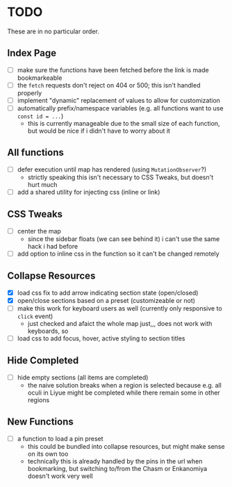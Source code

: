 # TODO
These are in no particular order.

## Index Page
- [ ] make sure the functions have been fetched before the link is made bookmarkeable
- [ ] the `fetch` requests don't reject on 404 or 500; this isn't handled properly
- [ ] implement "dynamic" replacement of values to allow for customization
- [ ] automatically prefix/namespace variables (e.g. all functions want to use `const id = ...`)
  - this is currently manageable due to the small size of each function, but would be nice if i
  didn't have to worry about it

## All functions
- [ ] defer execution until map has rendered (using `MutationObserver`?)
  - strictly speaking this isn't necessary to CSS Tweaks, but doesn't hurt much
- [ ] add a shared utility for injecting css (inline or link) 

## CSS Tweaks
- [ ] center the map
  - since the sidebar floats (we can see behind it) i can't use the same hack i had before
- [ ] add option to inline css in the function so it can't be changed remotely

## Collapse Resources
- [x] load css fix to add arrow indicating section state (open/closed)
- [x] open/close sections based on a preset (customizeable or not)
- [ ] make this work for keyboard users as well (currently only responsive to `click` event)
  - just checked and afaict the whole map just,,, does not work with keyboards, so
- [ ] load css to add focus, hover, active styling to section titles

## Hide Completed
- [ ] hide empty sections (all items are completed)
  - the naive solution breaks when a region is selected because e.g. all oculi in Liyue might be
  completed while there remain some in other regions

## New Functions
- [ ] a function to load a pin preset
  - this could be bundled into collapse resources, but might make sense on its own too
  - technically this is already handled by the pins in the url when bookmarking, but switching
  to/from the Chasm or Enkanomiya doesn't work very well
